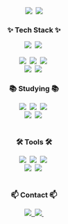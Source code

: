<div align="center">
  <img src="https://github.com/user-attachments/assets/aca43078-7d15-41dc-bf7e-cb76507bd14d" />&nbsp
  <img src="https://readme-typing-svg.demolab.com?font=Fira+Code&weight=1000&pause=1000&color=B6D6F7&center=true&vCenter=true&width=435&lines=Learning+AI+and+Data+Science+on+FoodTech">
</div>

<!--내용 부분-->
<h3 align="center">✨ Tech Stack ✨</h3>
<div align="center">
  <img src="https://img.shields.io/badge/python-3670A0?style=for-the-badge&logo=python&logoColor=ffdd54" />&nbsp
  <img src="https://img.shields.io/badge/R-276DC3?style=for-the-badge&logo=R&logoColor=white" />&nbsp
</div>

<br>

<div align="center">
  <img src="https://img.shields.io/badge/NumPy-013243?style=for-the-badge&logo=NumPy&logoColor=white" />&nbsp
  <img src="https://img.shields.io/badge/Pandas-150458?style=for-the-badge&logo=Pandas&logoColor=white" />&nbsp
  <img src="https://img.shields.io/badge/PyTorch-EE4C2C?style=for-the-badge&logo=PyTorch&logoColor=white" />&nbsp;
</div>
<div align="center">
  <img src="https://img.shields.io/badge/Matplotlib-11557C?style=for-the-badge&logo=Matplotlib&logoColor=white" />&nbsp
  <img src="https://img.shields.io/badge/Seaborn-3776AB?style=for-the-badge&logo=Seaborn&logoColor=white" />&nbsp
</div>


<h3 align="center">📚 Studying 📚</h3>
<div align="center">
  <img src="https://img.shields.io/badge/Scikit--learn-F7931E?style=for-the-badge&logo=scikit-learn&logoColor=white" />&nbsp
  <img src="https://img.shields.io/badge/Spark-E25A1C?style=for-the-badge&logo=apachespark&logoColor=white" />&nbsp
  <img src="https://img.shields.io/badge/SQL-003B57?style=for-the-badge&logo=MySQL&logoColor=white" />&nbsp
</div>

<div align="center">
  <img src="https://img.shields.io/badge/OpenCV-5C3EE8?style=for-the-badge&logo=OpenCV&logoColor=white" />&nbsp
  <img src="https://img.shields.io/badge/HuggingFace-FFBF00?style=for-the-badge&logo=HuggingFace&logoColor=white" />&nbsp
</div>
<br>

<h3 align="center">🛠 Tools 🛠</h3>
<div align="center">
  <img src="https://img.shields.io/badge/git-F05033.svg?style=for-the-badge&logo=git&logoColor=white" />&nbsp
  <img src="https://img.shields.io/badge/github-181717.svg?style=for-the-badge&logo=github&logoColor=white" />&nbsp
  <img src="https://img.shields.io/badge/Notion-F3F3F3.svg?style=for-the-badge&logo=notion&logoColor=black" />&nbsp
</div>

<div align="center">
  <img src="https://img.shields.io/badge/Jupyter-F37626?style=for-the-badge&logo=Jupyter&logoColor=white" />&nbsp
  <img src="https://img.shields.io/badge/Visual_Studio_Code-007ACC?style=for-the-badge&logo=Visual%20Studio%20Code&logoColor=white" />&nbsp
</div>


<br>

<h3 align="center">📫 Contact 📫</h3>
<div align="center">
  <a href="https://velog.io/@cook_tech_uk">
    <img src="https://img.shields.io/badge/Velog-1EBC8F?style=for-the-badge&logo=velog&logoColor=white" />&nbsp
  </a>
  <a href="mailto:alex0802@naver.com">
    <img src="https://img.shields.io/badge/alex0802@naver.com-03C75A?style=for-the-badge&logo=Naver&logoColor=white" />&nbsp;
  </a>
</div>
